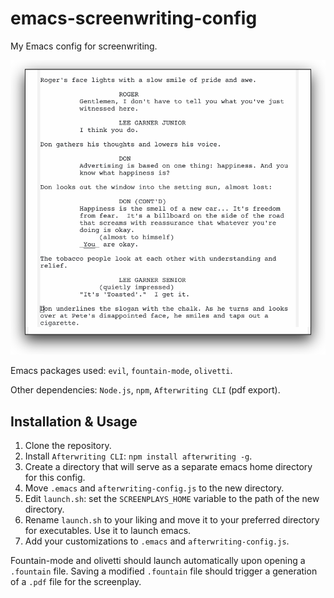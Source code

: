 # emacs-screenwriting-config

My Emacs config for screenwriting.

![screenshot](screenshots/1.png)

Emacs packages used: ``evil``, ``fountain-mode``, ``olivetti``.

Other dependencies: ``Node.js``, ``npm``, ``Afterwriting CLI`` (pdf export).

## Installation & Usage

1. Clone the repository.
2. Install ``Afterwriting CLI``: ``npm install afterwriting -g``.
3. Create a directory that will serve as a separate emacs home directory for this config.
4. Move ``.emacs`` and ``afterwriting-config.js`` to the new directory.
5. Edit ``launch.sh``: set the ``SCREENPLAYS_HOME`` variable to the path of the new directory.
6. Rename ``launch.sh`` to your liking and move it to your preferred directory for executables. Use it to launch emacs.
7. Add your customizations to ``.emacs`` and ``afterwriting-config.js``.

Fountain-mode and olivetti should launch automatically upon opening a ``.fountain`` file. Saving a modified ``.fountain`` file should trigger a generation of a ``.pdf`` file for the screenplay.
